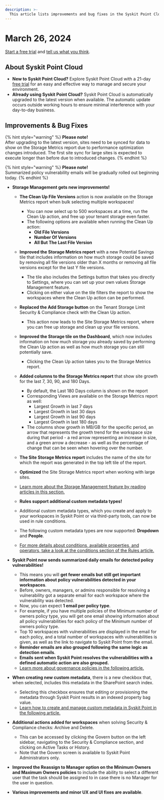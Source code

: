 ```yaml
---
description: >-
  This article lists improvements and bug fixes in the Syskit Point Cloud version 2024.2.45.37
---
```


# March 26, 2024

[Start a free trial](https://www.syskit.com/products/point/free-trial/) and [tell us what you think](https://www.syskit.com/company/contact-us/).


## About Syskit Point Cloud

* **New to Syskit Point Cloud?** Explore Syskit Point Cloud with a 21-day [free trial](https://www.syskit.com/products/point/free-trial/) for an easy and effective way to manage and secure your environment.
* **Already using Syskit Point Cloud?** Syskit Point Cloud is automatically upgraded to the latest version when available. The automatic update occurs outside working hours to ensure minimal interference with your day-to-day business.

## Improvements & Bug Fixes

{% hint style="warning" %}
**Please note!**\
After upgrading to the latest version, sites need to be synced for data to show on the Storage Metrics report due to performance optimization changes introduced.
The first site sync for large sites is expected to execute longer than before due to introduced changes.
{% endhint %}

{% hint style="warning" %}
**Please note!**\
Summarized policy vulnerability emails will be gradually rolled out beginning today.
{% endhint %}

* **Storage Management gets new improvements!**
  * **The Clean Up File Versions** action is now available on the Storage Metrics report when bulk selecting multiple workspaces! 
    * You can now select up to 500 workspaces at a time, run the Clean Up action, and free up your tenant storage even faster.
    * The following options are available when running the Clean Up action:
      * **Old File Versions**
      * **Number Of Versions** 
      * **All But The Last File Version**
  * **Improved the Storage Metrics report** with a new Potential Savings tile that includes information on how much storage could be saved by removing all file versions older than X months or removing all file versions except for the last Y file versions.
    * The tile also includes the Settings button that takes you directly to Settings, where you can set up your own values Storage Management feature.
    * Clicking on either value on the tile filters the report to show the workspaces where the Clean Up action can be performed.
  * **Replaced the Add Storage button** on the Tenant Storage Limit Security & Compliance check with the Clean Up action.
    * This action now leads to the Site Storage Metrics report, where you can free up storage and clean up your file versions. 
  * **Improved the Storage tile on the Dashboard**, which now includes information on how much storage you already saved by performing the Clean Up action as well as how much storage you can still potentially save. 
    * Clicking the Clean Up action takes you to the Storage Metrics report. 
  * **Added columns to the Storage Metrics report** that show site growth for the last 7, 30, 90, and 180 Days. 
    * By default, the Last 180 Days column is shown on the report
    * Corresponding Views are available on the Storage Metrics report as well:
      * Largest Growth in last 7 days
      * Largest Growth in last 30 days
      * Largest Growth in last 90 days
      * Largest Growth in last 180 days
    * The columns show growth in MB/GB for the specific period, an arrow that represents the growth trend for the workspace size during that period - a red arrow representing an increase in size, and a green arrow a decrease - as well as the percentage of change that can be seen when hovering over the number.
  * **The Site Storage Metrics report** includes the name of the site for which the report was generated in the top left tile of the report. 
  * **Optimized** the Site Storage Metrics report when working with large sites.
  * [Learn more about the Storage Management feature by reading articles in this section.](../../storage-management/)

  * **Rules support additional custom metadata types!**
  * Additional custom metadata types, which you create and apply to your workspaces in Syskit Point or via third-party tools, can now be used in rule conditions.
  * The following custom metadata types are now supported: **Dropdown** and **People**. 
  * [For more details about conditions, available properties, and operators, take a look at the conditions section of the Rules article.](../../governance-and-automation/automated-workflows/policy-automation.md#conditions)



* **Syskit Point now sends summarized daily emails for detected policy vulnerabilities!** 
  * This means you will **get fewer emails but still get important information about policy vulnerabilities detected in your workspaces**.
  * Before, owners, managers, or admins responsible for resolving a vulnerability got a separate email for each workspace where the vulnerability was detected.
  * Now, you can expect **1 email per policy type**. 
  * For example, if you have multiple policies of the Minimum number of owners policy type, you will get one email showing information about all policy vulnerabilities for each policy of the Minimum number of owners policy type. 
  * Top 10 workspaces with vulnerabilities are displayed in the email for each policy, and a total number of workspaces with vulnerabilities is given, as well as the link to navigate to Syskit Point from the email. 
  * **Reminder emails are also grouped following the same logic as detection emails**.
  * **Emails sent when Syskit Point resolves the vulnerabilities with a defined automatic action are also grouped.**
  * [Learn more about governance policies in the following article.](../../governance-and-automation/automated-workflows/set-up-policies.md)

* **When creating new custom metadata**, there is a new checkbox that, when selected, includes this metadata in the SharePoint search index. 
  * Selecting this checkbox ensures that editing or provisioning the metadata through Syskit Point results in an indexed property bag value.
  * [Learn how to create and manage custom metadata in Syskit Point in the following article.](../../governance-and-automation/manage-custom-metadata.md)

* **Additional actions added for workspaces** when solving Security & Compliance checks: Archive and Delete. 
  * This can be accessed by clicking the Govern button on the left sidebar, navigating to the Security & Compliance section, and clicking on Active Tasks or History. 
  * Note that the Govern screen is available to Syskit Point Administrators only.

* **Improved the Reassign to Manager option on the Minimum Owners and Maximum Owners policies** to include the ability to select a different user that the task should be assigned to in case there is no Manager for the user in question. 

* **Various improvements and minor UX and UI fixes are available**.